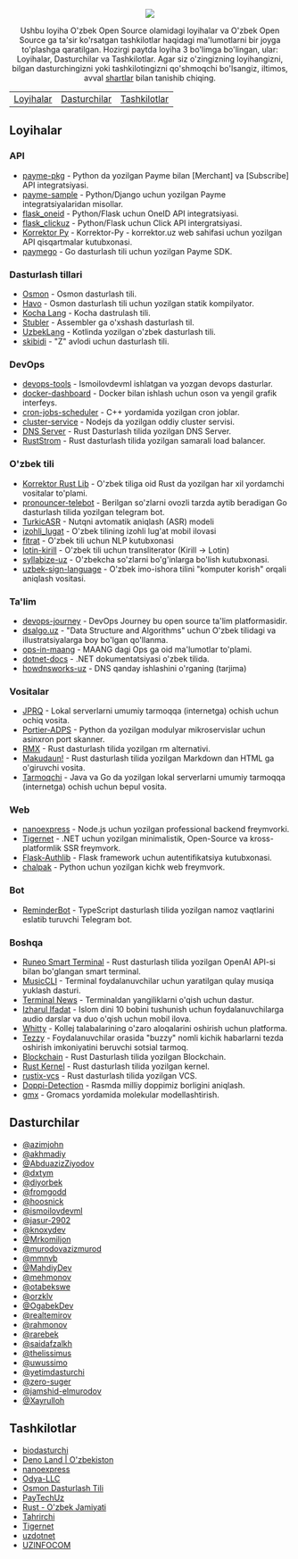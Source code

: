 <p align="center">
<img src="https://github.com/floss-uz/awesome/blob/main/.github/ASSETS/banner.png?raw=true" align="center">
</p>

<p align="center">
    Ushbu loyiha O'zbek Open Source olamidagi loyihalar va O'zbek Open Source ga ta'sir ko'rsatgan tashkilotlar haqidagi ma'lumotlarni bir joyga to'plashga qaratilgan. Hozirgi paytda loyiha 3 bo'limga bo'lingan, ular: Loyihalar, Dasturchilar va Tashkilotlar. Agar siz o'zingizning loyihangizni, bilgan dasturchingizni yoki tashkilotingizni qo'shmoqchi bo'lsangiz, iltimos, avval <a href="./CRITERIA.md">shartlar</a> bilan tanishib chiqing.
</p>

<p align="center">
    <table align="center">
        <tr>
            <td align="center"><a href="#loyihalar">Loyihalar</a></td>
            <td align="center"><a href="#dasturchilar">Dasturchilar</a></td>
            <td align="center"><a href="#tashkilotlar">Tashkilotlar</a></td>
        </tr>
    </table>
</p>

## Loyihalar

### API
- [payme-pkg](https://github.com/PayTechUz/payme-pkg) - Python da yozilgan Payme bilan [Merchant] va [Subscribe] API integratsiyasi.
- [payme-sample](https://github.com/PayTechUz/payme-sample) - Python/Django uchun yozilgan Payme integratsiyalaridan misollar.
- [flask_oneid](https://github.com/Odya-LLC/flask_oneid) - Python/Flask uchun OneID API integratsiyasi.
- [flask_clickuz](https://github.com/Odya-LLC/flask_clickuz) - Python/Flask uchun Click API intergratsiyasi.
- [Korrektor Py](https://github.com/AbduazizZiyodov/korrektor-py) - Korrektor-Py - korrektor.uz web sahifasi uchun yozilgan API qisqartmalar kutubxonasi.
- [paymego](https://github.com/PayTechUz/paymego) - Go dasturlash tili uchun yozilgan Payme SDK.


### Dasturlash tillari
- [Osmon](https://git.kolyma.uz/osmon/osmon) - Osmon dasturlash tili.
- [Havo](https://git.kolyma.uz/osmon/havo) - Osmon dasturlash tili uchun yozilgan statik kompilyator.
- [Kocha Lang](https://github.com/kocha-lang/kocha) - Kocha dastrulash tili.
- [Stubler](https://github.com/fromgodd/stubler-lang) - Assembler ga o'xshash dasturlash til.
- [UzbekLang](https://github.com/urverse-uz/UzbekLang) - Kotlinda yozilgan o'zbek dasturlash tili.
- [skibidi](https://github.com/dxtym/skibidi) - "Z" avlodi uchun dasturlash tili.

### DevOps
- [devops-tools](https://github.com/ismoilovdevml/devops-tools) - Ismoilovdevml ishlatgan va yozgan devops dasturlar.
- [docker-dashboard](https://github.com/AbduazizZiyodov/docker-dashboard) - Docker bilan ishlash uchun oson va yengil grafik interfeys.
- [cron-jobs-scheduler](https://github.com/MahdiyDev/cron-jobs) - C++ yordamida yozilgan cron joblar.
- [cluster-service](https://github.com/akhmadiy/cluster-service) - Nodejs da yozilgan oddiy cluster servisi.
- [DNS Server](https://github.com/ismoilovdevml/dns-server) - Rust Dasturlash tilida yozilgan DNS Server.
- [RustStrom](https://github.com/ismoilovdevml/RustStrom) - Rust dasturlash tilida yozilgan samarali load balancer.


### O'zbek tili
- [Korrektor Rust Lib](https://git.kolyma.uz/korrektor/korrektor-rs) - O'zbek tiliga oid Rust da yozilgan har xil yordamchi vositalar to'plami.
- [pronouncer-telebot](https://github.com/rahmonov/pronouncer-telebot) - Berilgan so'zlarni ovozli tarzda aytib beradigan Go dasturlash tilida yozilgan telegram bot.
- [TurkicASR](https://github.com/IS2AI/TurkicASR) - Nutqni avtomatik aniqlash (ASR) modeli
- [izohli_lugat](https://github.com/jasur-2902/izohli_lugat) - O'zbek tilining izohli lug'at mobil ilovasi
- [fitrat](https://github.com/tahrirchi/fitrat) - O'zbek tili uchun NLP kutubxonasi
- [lotin-kirill](https://github.com/diyorbek/lotin-kirill) - O'zbek tili uchun transliterator (Kirill -> Lotin)
- [syllabize-uz](https://github.com/diyorbek/syllabize-uz) - O'zbekcha so'zlarni bo'g'inlarga bo'lish kutubxonasi.
- [uzbek-sign-language](https://github.com/Mrkomiljon/uzbek-sign-language) - O'zbek imo-ishora tilini "komputer korish" orqali aniqlash vositasi.

### Ta'lim 
- [devops-journey](https://github.com/ismoilovdevml/devops-journey) - DevOps Journey bu open source ta'lim platformasidir.
- [dsalgo.uz](https://github.com/otabekswe/dsalgo) - "Data Structure and Algorithms" uchun O'zbek tilidagi va illustratsiyalarga boy bo'lgan qo'llanma.
- [ops-in-maang](https://github.com/ismoilovdevml/ops-in-maang) - MAANG dagi Ops ga oid ma'lumotlar to'plami.
- [dotnet-docs](https://github.com/uzdotnet/docs) - .NET dokumentatsiyasi o'zbek tilida.
- [howdnsworks-uz](https://github.com/rarebek/howdnsworks-uz) - DNS qanday ishlashini o'rganing (tarjima)


### Vositalar
- [JPRQ](https://github.com/azimjohn/jprq) - Lokal serverlarni umumiy tarmoqqa (internetga) ochish uchun ochiq vosita.
- [Portier-ADPS](https://github.com/fromgodd/portier-adps) - Python da yozilgan modulyar mikroservislar uchun asinxron port skanner.
- [RMX](https://github.com/ismoilovdevml/rmx) - Rust dasturlash tilida yozilgan rm alternativi.
- [Makudaun!](https://github.com/dark-voyage/makudaun) - Rust dasturlash tilida yozilgan Markdown dan HTML ga o'giruvchi vosita.
- [Tarmoqchi](https://github.com/floss-uz-community/tarmoqchi) - Java va Go da yozilgan lokal serverlarni umumiy tarmoqqa (internetga) ochish uchun bepul vosita.


### Web
- [nanoexpress](https://github.com/nanoexpress/nanoexpress) - Node.js uchun yozilgan professional backend freymvorki.
- [Tigernet](https://github.com/tigernetframework/Tigernet) - .NET uchun yozilgan minimalistik, Open-Source va kross-platformlik SSR freymvork.
- [Flask-Authlib](https://github.com/AbduazizZiyodov/flask-authlib) - Flask framework uchun autentifikatsiya kutubxonasi.
- [chalpak](https://github.com/mehmonov/chalpak) - Python uchun yozilgan kichk web freymvork.


### Bot
- [ReminderBot](https://github.com/Xayrulloh/ReminderBot) - TypeScript dasturlash tilida yozilgan namoz vaqtlarini eslatib turuvchi Telegram bot.

### Boshqa
- [Runeo Smart Terminal](https://github.com/ismoilovdevml/runeo) - Rust dasturlash tilida yozilgan OpenAI API-si bilan bo'glangan smart terminal.
- [MusicCLI](https://github.com/otabekswe/MusicCLI) - Terminal foydalanuvchilar uchun yaratilgan qulay musiqa yuklash dasturi.
- [Terminal News](https://github.com/knoxydev/terminal-news) - Terminaldan yangiliklarni o'qish uchun dastur.
- [Izharul Ifadat](https://github.com/OgabekDev/IzharulIfadat) - Islom dini 10 bobini tushunish uchun foydalanuvchilarga audio darslar va duo o'qish uchun mobil ilova.
- [Whitty](https://github.com/uwussimo/whitty) - Kollej talabalarining o'zaro aloqalarini oshirish uchun platforma.
- [Tezzy](https://github.com/uwussimo/tezzy) - Foydalanuvchilar orasida "buzzy" nomli kichik habarlarni tezda oshirish imkoniyatini beruvchi sotsial tarmoq.
- [Blockchain](https://github.com/ismoilovdevml/blockchain) - Rust Dasturlash tilida yozilgan Blockchain.
- [Rust Kernel](https://github.com/ismoilovdevml/rust-os) - Rust dasturlash tilida yozilgan kernel.
- [rustix-vcs](https://github.com/knoxydev/rustix-vcs) - Rust dasturlash tilida yozilgan VCS.
- [Doppi-Detection](https://github.com/zero-suger/Doppi-Detection-YOLO_v8) - Rasmda milliy doppimiz borligini aniqlash.
- [gmx](https://github.com/biodasturchi/gmx) - Gromacs yordamida molekular modellashtirish.


## Dasturchilar
- [@azimjohn](https://github.com/azimjohn)
- [@akhmadiy](https://github.com/akhmadiy)
- [@AbduazizZiyodov](https://github.com/AbduazizZiyodov)
- [@dxtym](https://github.com/dxtym)
- [@diyorbek](https://github.com/diyorbek)
- [@fromgodd](https://github.com/fromgodd)
- [@hoosnick](https://github.com/hoosnick)
- [@ismoilovdevml](https://github.com/ismoilovdevml)
- [@jasur-2902](https://github.com/jasur-2902)
- [@knoxydev](https://github.com/knoxydev)
- [@Mrkomiljon](https://github.com/Mrkomiljon)
- [@murodovazizmurod](https://github.com/murodovazizmurod)
- [@mmnvb](https://github.com/mmnvb)
- [@MahdiyDev](https://github.com/MahdiyDev)
- [@mehmonov](https://github.com/mehmonov)
- [@otabekswe](https://github.com/otabekswe)
- [@orzklv](https://github.com/orzklv)
- [@OgabekDev](https://github.com/OgabekDev)
- [@realtemirov](https://github.com/realtemirov)
- [@rahmonov](https://github.com/rahmonov)
- [@rarebek](https://github.com/rarebek)
- [@saidafzalkh](https://github.com/saidafzalkh)
- [@thelissimus](https://github.com/thelissimus)
- [@uwussimo](https://github.com/uwussimo)
- [@yetimdasturchi](https://github.com/yetimdasturchi)
- [@zero-suger](https://github.com/zero-suger)
- [@jamshid-elmurodov](https://github.com/jamshid-elmurodov)
- [@Xayrulloh](https://github.com/Xayrulloh)

## Tashkilotlar
- [biodasturchi](https://github.com/biodasturchi)
- [Deno Land | O'zbekiston](https://github.com/denolanduz)
- [nanoexpress](https://github.com/nanoexpress)
- [Odya-LLC](https://github.com/Odya-LLC)
- [Osmon Dasturlash Tili](https://github.com/osmon-lang)
- [PayTechUz](https://github.com/PayTechUz)
- [Rust - O'zbek Jamiyati](https://github.com/rust-lang-uz)
- [Tahrirchi](https://github.com/tahrirchi)
- [Tigernet](https://github.com/tigernetframework)
- [uzdotnet](https://github.com/uzdotnet)
- [UZINFOCOM](https://github.com/uzinfocom-org)
